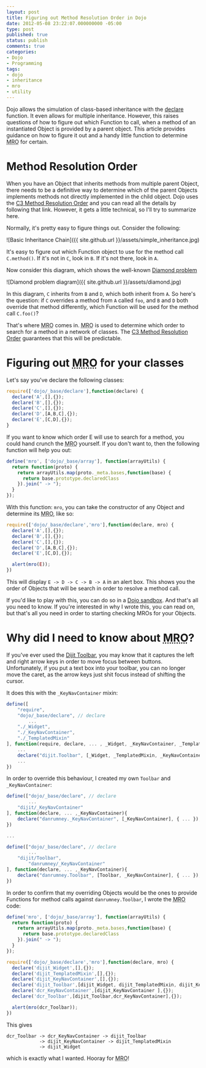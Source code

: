 ```yaml
---
layout: post
title: Figuring out Method Resolution Order in Dojo
date: 2012-05-08 23:22:07.000000000 -05:00
type: post
published: true
status: publish
comments: true
categories:
- Dojo
- Programming
tags:
- dojo
- inheritance
- mro
- utility
---
```

Dojo allows the simulation of class-based inheritance with the [declare](http://dojotoolkit.org/reference-guide/1.7/dojo/declare.html) function. It even allows for multiple inheritance. However, this raises questions of how to figure out which Function to call, when a method of an instantiated Object is provided by a parent object. This article provides guidance on how to figure it out and a handy little function to determine <abbr title="Method Resolution Order">MRO</abbr> for certain.

# Method Resolution Order

When you have an Object that inherits methods from multiple parent Object, there needs to be a definitive way to determine which of the parent Objects implements methods not directly implemented in the child object. Dojo uses the [C3 Method Resolution Order](http://www.python.org/download/releases/2.3/mro/) and you can read all the details by following that link. However, it gets a little technical, so I'll try to summarize here.

Normally, it's pretty easy to figure things out. Consider the following:

![Basic Inheritance Chain]({{ site.github.url }}/assets/simple_inheritance.jpg)

It's easy to figure out which Function object to use for the method call `C.method()`. If it's not in `C`, look in `B`. If it's not there, look in `A`.

Now consider this diagram, which shows the well-known [Diamond problem](http://en.wikipedia.org/wiki/Diamond_problem)

![Diamond problem diagram]({{ site.github.url }}/assets/diamond.jpg)

In this diagram, `C` inherits from `B` and `D`, which both inherit from `A`. So here's the question: if `C` overrides a method from `A` called `foo`, and `B` and `D` both override that method differently, which Function will be used for the method call `C.foo()`?

That's where <abbr title="Method Resolution Order">MRO</abbr> comes in. <abbr title="Method Resolution Order">MRO</abbr> is used to determine which order to search for a method in a network of classes. The [C3 Method Resolution Order](http://www.python.org/download/releases/2.3/mro/) guarantees that this will be predictable.

# Figuring out <abbr title="Method Resolution Order">MRO</abbr> for your classes

Let's say you've declare the following classes:

```javascript
require(['dojo/_base/declare'],function(declare) {
  declare('A',[],{});
  declare('B',[],{});
  declare('C',[],{});
  declare('D',[A,B,C],{});
  declare('E',[C,D],{});
}
```

If you want to know which order E will use to search for a method, you could hand crunch the <abbr title="Method Resolution Order">MRO</abbr> yourself. If you don't want to, then the following function will help you out:

```javascript
define('mro', ['dojo/_base/array'], function(arrayUtils) {
  return function(proto) {
    return arrayUtils.map(proto._meta.bases,function(base) {
      return base.prototype.declaredClass
    }).join(" -> ");
  }
});
```

With this function: `mro`, you can take the constructor of any Object and determine its <abbr title="Method Resolution Order">MRO</abbr>, like so:

```javascript            
require(['dojo/_base/declare','mro'],function(declare, mro) {
  declare('A',[],{});
  declare('B',[],{});
  declare('C',[],{});
  declare('D',[A,B,C],{});
  declare('E',[C,D],{});

  alert(mro(E));
})
```

This will display `E -> D -> C -> B -> A` in an alert box. This shows you the order of Objects that will be search in order to resolve a method call.

If you'd like to play with this, you can do so in a [Dojo sandbox](http://dojo-sandbox.net/public/d4190/0). And that's all you need to know. If you're interested in why I wrote this, you can read on, but that's all you need in order to starting checking MROs for your Objects.

# Why did I need to know about <abbr title="Method Resolution Order">MRO</abbr>?

If you've ever used the [Dijit Toolbar](http://livedocs.dojotoolkit.org/dijit/Toolbar), you may know that it captures the left and right arrow keys in order to move focus between buttons. Unfortunately, if you put a text box into your toolbar, you can no longer move the caret, as the arrow keys just shit focus instead of shifting the cursor.

It does this with the `_KeyNavContainer` mixin:

```javascript
define([
    "require",
    "dojo/_base/declare", // declare
        ...
    "./_Widget",
    "./_KeyNavContainer",
    "./_TemplatedMixin"
], function(require, declare, ... , _Widget, _KeyNavContainer, _TemplatedMixin){
    ...
    declare("dijit.Toolbar", [_Widget, _TemplatedMixin, _KeyNavContainer], { ... });
    ...
})
```

In order to override this behaviour, I created my own `Toolbar` and `_KeyNavContainer`:

```javascript
define(["dojo/_base/declare", // declare
        ...
    "dijit/_KeyNavContainer"
], function(declare, ... ,_KeyNavContainer){
    declare("danrumney._KeyNavContainer", [_KeyNavContainer], { ... });
})

...

define(["dojo/_base/declare", // declare
        ...
    "dijit/Toolbar",
        "danrumney/_KeyNavContainer"
], function(declare, ... ,_KeyNavContainer){
    declare("danrumney.Toolbar", [Toolbar, _KeyNavContainer], { ... });
})
```

In order to confirm that my overriding Objects would be the ones to provide Functions for method calls against `danrumney.Toolbar`, I wrote the <abbr title="Method Resolution Order">MRO</abbr> code:

```javascript
define('mro', ['dojo/_base/array'], function(arrayUtils) {
  return function(proto) {
    return arrayUtils.map(proto._meta.bases,function(base) {
      return base.prototype.declaredClass
    }).join(" -> ");
  }
});

require(['dojo/_base/declare','mro'],function(declare, mro) {
  declare('dijit_Widget',[],{});
  declare('dijit_TemplatedMixin',[],{});
  declare('dijit_KeyNavContainer',[],{});
  declare('dijit_Toolbar',[dijit_Widget, dijit_TemplatedMixin, dijit_KeyNavContainer ],{});
  declare('dcr_KeyNavContainer',[dijit_KeyNavContainer ],{});
  declare('dcr_Toolbar',[dijit_Toolbar,dcr_KeyNavContainer],{});

  alert(mro(dcr_Toolbar));
})
```

This gives

    dcr_Toolbar -> dcr_KeyNavContainer -> dijit_Toolbar
                -> dijit_KeyNavContainer -> dijit_TemplatedMixin
                -> dijit_Widget

which is exactly what I wanted. Hooray for <abbr title="Method Resolution Order">MRO</abbr>!
